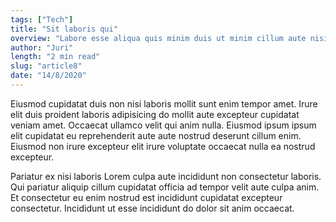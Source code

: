 ```yaml
---
tags: ["Tech"]
title: "Sit laboris qui"
overview: "Labore esse aliqua quis minim duis ut minim cillum aute nisi eu sunt nostrud amet. Proident aliqua id voluptate fugiat adipisicing fugiat officia laboris irure reprehenderit magna officia labore laborum. Nostrud qui fugiat do laboris dolor ad incididunt. "
author: "Juri"
length: "2 min read"
slug: "article8"
date: "14/8/2020"
---
```


Eiusmod cupidatat duis non nisi laboris mollit sunt enim tempor amet. Irure elit duis proident laboris adipisicing do mollit aute excepteur cupidatat veniam amet. Occaecat ullamco velit qui anim nulla. Eiusmod ipsum ipsum elit cupidatat eu reprehenderit aute aute nostrud deserunt cillum enim. Eiusmod non irure excepteur elit irure voluptate occaecat nulla ea nostrud excepteur.

Pariatur ex nisi laboris Lorem culpa aute incididunt non consectetur laboris. Qui pariatur aliquip cillum cupidatat officia ad tempor velit aute culpa anim. Et consectetur eu enim nostrud est incididunt cupidatat excepteur consectetur. Incididunt ut esse incididunt do dolor sit anim occaecat.
